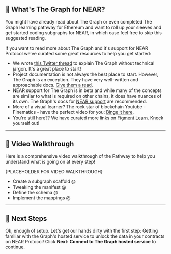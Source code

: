 ## 🤔 What's The Graph for NEAR?

You might have already read about The Graph or even completed The Graph learning pathway for Ethereum and want to roll up your sleeves and get started coding subgraphs for NEAR, in which case feel free to skip this suggested reading.

If you want to read more about The Graph and it's support for NEAR Protocol we've curated some great resources to help you get started:

- We wrote [this Twitter thread](https://twitter.com/sprngtheory/status/1425137466789486592) to explain The Graph without technical jargon. It's a great place to start!
- Project documentation is not always the best place to start. However, The Graph is an exception. They have very well-written and approachable docs. [Give them a read](https://thegraph.com/docs/about/introduction).
- NEAR support for The Graph is in beta and while many of the concepts are similar to what is required on other chains, it does have nuances of its own. The Graph's docs for [NEAR support](https://thegraph.com/docs/supported-networks/near) are recommended.
- More of a visual learner? The rock star of blockchain Youtube - Finematics - have the perfect video for you: [Binge it here](https://www.youtube.com/watch?v=7gC7xJ_98r8).
- You're still here?? We have curated more links on [Figment Learn](https://learn.figment.io/protocols/thegraph). Knock yourself out!

---

## 🎥 Video Walkthrough

Here is a comprehensive video walkthrough of the Pathway to help you understand what is going on at every step!

{PLACEHOLDER FOR VIDEO WALKTHROUGH}

- Create a subgraph scaffold @
- Tweaking the manifest @
- Define the schema @
- Implement the mappings @

---

## 👣 Next Steps

Ok, enough of setup. Let's get our hands dirty with the first step: Getting familiar with the Graph's hosted service to unlock the data in your contracts on NEAR Protocol! Click **Next: Connect to The Graph hosted service** to continue.
